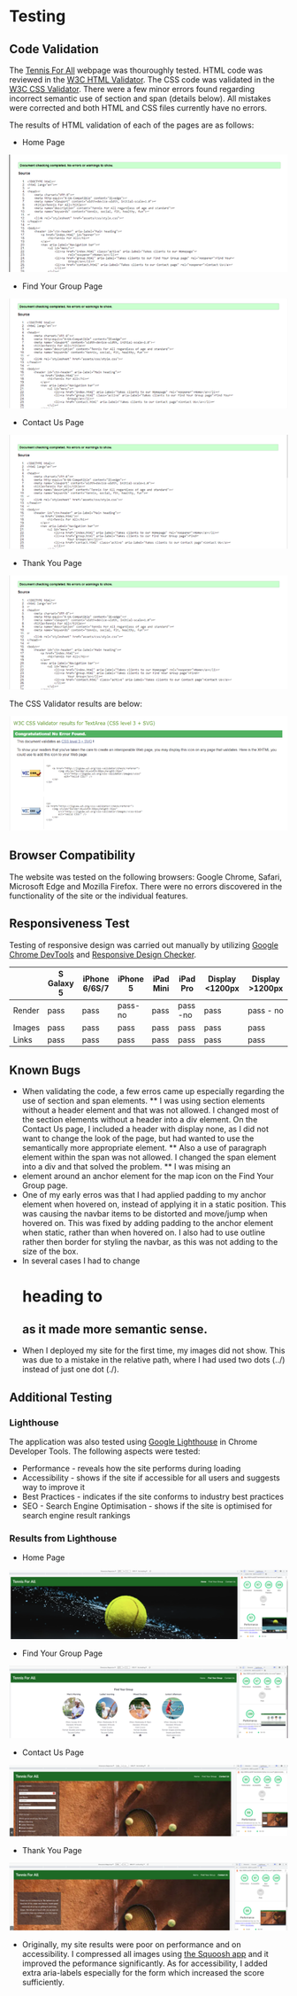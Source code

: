 # Testing

## Code Validation

The [Tennis For All](https://lucia2007.github.io/tennis-for-all/index.html) webpage was thouroughly tested. HTML code was reviewed in the [W3C HTML Validator](https://validator.w3.org). The CSS code was validated in the [W3C CSS Validator](https://jigsaw.w3.org/css-validator/). There were a few minor errors found regarding incorrect semantic use of section and span (details below). All mistakes were corrected and both HTML and CSS files currently have no errors.

The results of HTML validation of each of the pages are as follows:

* Home Page

![W3C Validator test result](assets/readme-images/index_page_no_errors.png)

* Find Your Group Page

![W3C Validator test result](assets/readme-images/group_page_no_errors.png)

* Contact Us Page

![W3C Validator test result](assets/readme-images/contact_page_no_errors.png)

* Thank You Page

![W3C Validator test result](assets/readme-images/thanks_page_no_errors.png)

The CSS Validator results are below:

![W3C CSS Validator result](assets/readme-images/css_validation_no_errors.png)

## Browser Compatibility

The website was tested on the following browsers: Google Chrome, Safari, Microsoft Edge and Mozilla Firefox. There were no errors discovered in the functionality of the site or the individual features.

## Responsiveness Test

Testing of responsive design was carried out manually by utilizing [Google Chrome DevTools](https://developer.chrome.com/docs/devtools) and [Responsive Design Checker](https://www.responsivedesignchecker.com/).

|        | S Galaxy 5 | iPhone 6/6S/7| iPhone 5 | iPad Mini | iPad Pro | Display <1200px | Display >1200px |
|--------|------------|--------------|----------|-----------|----------|-----------------|-----------------|
| Render | pass       | pass         | pass-no  | pass      | pass -no | pass            | pass - no       |
| Images | pass       | pass         | pass     | pass      | pass     | pass            | pass            |
| Links  | pass       | pass         | pass     | pass      | pass     | pass            | pass            |


## Known Bugs

* When validating the code, a few erros came up especially regarding the use of section and span elements. 
    ** I was using section elements without a header element and that was not allowed. I changed most of the section elements without a header into a div element. On the Contact Us page, I included a header with display none, as I did not want to change the look of the page, but had wanted to use the semantically more appropriate element. 
    ** Also a use of paragraph element within the span was not allowed. I changed the span element into a div and that solved the problem.
    ** I was mising an <li> element around an anchor element for the map icon on the Find Your Group page.
* One of my early erros was that I had applied padding to my anchor element when hovered on, instead of applying it in a static position. This was causing the navbar items to be distorted and move/jump when hovered on. This was fixed by adding padding to the anchor element when static, rather than when hovered on. I also had to use outline rather then border for styling the navbar, as this was not adding to the size of the box.
* In several cases I had to change <h1> heading to <h2> as it made more semantic sense.
* When I deployed my site for the first time, my images did not show. This was due to a mistake in the relative path, where I had used two dots (../) instead of just one dot (./).

## Additional Testing

### Lighthouse
The application was also tested using [Google Lighthouse](https://developers.google.com/web/tools/lighthouse) in Chrome Developer Tools. The following aspects were tested:

* Performance - reveals how the site performs during loading
* Accessibility - shows if the site if accessible for all users and suggests way to improve it
* Best Practices - indicates if the site conforms to industry best practices
* SEO - Search Engine Optimisation - shows if the site is optimised for search engine result rankings


### Results from Lighthouse 

* Home Page

![Lighthouse test result](assets/readme-images/home_lighthouse.png)

* Find Your Group Page

![Lighthouse test result](assets/readme-images/group_lighthouse.png)

* Contact Us Page

![Lighthouse test result](assets/readme-images/contact_lighthouse.png)

* Thank You Page

![Lighthouse test result](assets/readme-images/thanks_lighthouse.png)


* Originally, my site results were poor on performance and on accessibility. I compressed all images using [the Squoosh app](https://squoosh.app/) and it improved the peformance significantly. As for accessibility, I added extra aria-labels especially for the form which increased the score sufficiently.